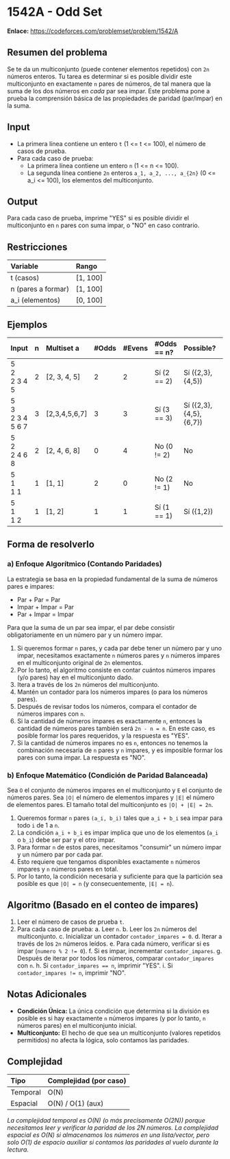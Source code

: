 # 1542A - Odd Set

**Enlace:** https://codeforces.com/problemset/problem/1542/A

## Resumen del problema
Se te da un multiconjunto (puede contener elementos repetidos) con `2n` números enteros. Tu tarea es determinar si es posible dividir este multiconjunto en exactamente `n` pares de números, de tal manera que la suma de los dos números en *cada* par sea impar. Este problema pone a prueba la comprensión básica de las propiedades de paridad (par/impar) en la suma.

## Input
-   La primera línea contiene un entero `t` (1 <= t <= 100), el número de casos de prueba.
-   Para cada caso de prueba:
    -   La primera línea contiene un entero `n` (1 <= n <= 100).
    -   La segunda línea contiene `2n` enteros `a_1, a_2, ..., a_{2n}` (0 <= a_i <= 100), los elementos del multiconjunto.

## Output
Para cada caso de prueba, imprime "YES" si es posible dividir el multiconjunto en `n` pares con suma impar, o "NO" en caso contrario.

## Restricciones

| Variable         | Rango      |
| :--------------- | :--------- |
| t (casos)        | [1, 100]   |
| n (pares a formar)| [1, 100]   |
| a_i (elementos)  | [0, 100]   |

## Ejemplos

| Input       | n | Multiset a     | #Odds | #Evens | #Odds == n? | Possible? | Output |
| :---------- | :- | :------------- | :---- | :----- | :---------- | :-------- | :----- |
| 5 <br> 2 <br> 2 3 4 5 | 2 | [2, 3, 4, 5]   | 2     | 2      | Sí (2 == 2) | Sí ({2,3},{4,5}) | `YES`  |
| 5 <br> 3 <br> 2 3 4 5 6 7 | 3 | [2,3,4,5,6,7]  | 3     | 3      | Sí (3 == 3) | Sí ({2,3},{4,5},{6,7}) | `YES`  |
| 5 <br> 2 <br> 2 4 6 8 | 2 | [2, 4, 6, 8]   | 0     | 4      | No (0 != 2) | No        | `NO`   |
| 5 <br> 1 <br> 1 1   | 1 | [1, 1]         | 2     | 0      | No (2 != 1) | No        | `NO`   |
| 5 <br> 1 <br> 1 2   | 1 | [1, 2]         | 1     | 1      | Sí (1 == 1) | Sí ({1,2})  | `YES`  |

## Forma de resolverlo

### a) Enfoque Algorítmico (Contando Paridades)
La estrategia se basa en la propiedad fundamental de la suma de números pares e impares:
-   Par + Par = Par
-   Impar + Impar = Par
-   Par + Impar = Impar

Para que la suma de un par sea impar, el par debe consistir obligatoriamente en un número par y un número impar.
1.  Si queremos formar `n` pares, y cada par debe tener un número par y uno impar, necesitamos exactamente `n` números pares y `n` números impares en el multiconjunto original de `2n` elementos.
2.  Por lo tanto, el algoritmo consiste en contar cuántos números impares (y/o pares) hay en el multiconjunto dado.
3.  Itera a través de los `2n` números del multiconjunto.
4.  Mantén un contador para los números impares (o para los números pares).
5.  Después de revisar todos los números, compara el contador de números impares con `n`.
6.  Si la cantidad de números impares es exactamente `n`, entonces la cantidad de números pares también será `2n - n = n`. En este caso, es posible formar los pares requeridos, y la respuesta es "YES".
7.  Si la cantidad de números impares no es `n`, entonces no tenemos la combinación necesaria de `n` pares y `n` impares, y es imposible formar los pares con suma impar. La respuesta es "NO".

### b) Enfoque Matemático (Condición de Paridad Balanceada)
Sea `O` el conjunto de números impares en el multiconjunto y `E` el conjunto de números pares. Sea `|O|` el número de elementos impares y `|E|` el número de elementos pares. El tamaño total del multiconjunto es `|O| + |E| = 2n`.
1.  Queremos formar `n` pares `(a_i, b_i)` tales que `a_i + b_i` sea impar para todo `i` de 1 a `n`.
2.  La condición `a_i + b_i` es impar implica que uno de los elementos (`a_i` o `b_i`) debe ser par y el otro impar.
3.  Para formar `n` de estos pares, necesitamos "consumir" un número impar y un número par por cada par.
4.  Esto requiere que tengamos disponibles exactamente `n` números impares y `n` números pares en total.
5.  Por lo tanto, la condición necesaria y suficiente para que la partición sea posible es que `|O| = n` (y consecuentemente, `|E| = n`).

## Algoritmo (Basado en el conteo de impares)
1.  Leer el número de casos de prueba `t`.
2.  Para cada caso de prueba:
    a.  Leer `n`.
    b.  Leer los `2n` números del multiconjunto.
    c.  Inicializar un contador `contador_impares = 0`.
    d.  Iterar a través de los `2n` números leídos.
    e.  Para cada número, verificar si es impar (`numero % 2 != 0`).
    f.  Si es impar, incrementar `contador_impares`.
    g.  Después de iterar por todos los números, comparar `contador_impares` con `n`.
    h.  Si `contador_impares == n`, imprimir "YES".
    i.  Si `contador_impares != n`, imprimir "NO".

## Notas Adicionales
*   **Condición Única:** La única condición que determina si la división es posible es si hay exactamente `n` números impares (y por lo tanto, `n` números pares) en el multiconjunto inicial.
*   **Multiconjunto:** El hecho de que sea un multiconjunto (valores repetidos permitidos) no afecta la lógica, solo contamos las paridades.

## Complejidad

| Tipo        | Complejidad (por caso) |
| :---------- | :--------------------- |
| Temporal    | O(N)                   |
| Espacial    | O(N) / O(1) (aux)      |

*La complejidad temporal es O(N) (o más precisamente O(2N)) porque necesitamos leer y verificar la paridad de los 2N números. La complejidad espacial es O(N) si almacenamos los números en una lista/vector, pero solo O(1) de espacio auxiliar si contamos las paridades al vuelo durante la lectura.*
